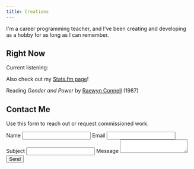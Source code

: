 ```yaml
---
title: Creations
---
```


I'm a career programming teacher, and I've been creating and developing as
a hobby for as long as I can remember.

## Right Now

Current listening: <div class="lastfm"></div>

Also check out my [Stats.fm page](https://stats.fm/almondjoycam)!

Reading _Gender and Power_ by [Raewyn Connell](http://www.raewynconnell.net/) (1987)

## Contact Me

Use this form to reach out or request commissioned work.

<form id="contact-form">
    <input type="hidden" name="time" id="time" value="Mar 10 2025 08:46" aria-hidden=true>
    <label for="name">Name</label>
    <input type="text" name="name" id="name" required>
    <label for="email">Email</label>
    <input type="email" name="email" id="email" required>
    <label for="email">Subject</label>
    <input type="text" name="title" id="email" required>
    <label for="message">Message</label>
    <textarea name="message" id="message" required></textarea>
    <input type="submit" value="Send">
</form>

<script src="http://code.jquery.com/jquery-git2.min.js"></script>
<script src="http://melchor629.github.io/Last.fm-Web-Widget/lastSongs.comp.js"></script>
<script>
    $(".lastfm").lastSongs("almondjoyy", "4a981abf9feb892aecb0973198165ff6")
    .colorDeFondo(255, 92, 92, 0.9)
    .colorDeLaCabecera(191, 222, 244, 1)
    .colorDelTitulo(0, 0, 0, 1)
    .colorDelArtista(0, 100, 0, 1)
    .colorDelAlbum(123, 123, 123, 1)
    .colorDeCancion(228, 226, 165, 1)
    .applyStyle();
</script>

<script type="text/javascript" src="https://cdn.jsdelivr.net/npm/@emailjs/browser@4/dist/email.min.js"></script>
<script type="text/javascript">
    (function() {
        // https://dashboard.emailjs.com/admin/account
        emailjs.init({
            publicKey: "2Pz88fG-Os7ZCJzro",
        });
    })();
</script>
<script type="text/javascript">
    window.onload = function() {
        document.getElementById('contact-form').addEventListener('submit', function(event) {
            event.preventDefault();
            document.getElementById("time").setValue(Date.now());
            emailjs.sendForm('theaffablealmond', 'commission-req', this)
                .then(() => {
                    console.log('SUCCESS!');
                }, (error) => {
                    console.log('FAILED...', error);
                });
        });
    }
</script>

